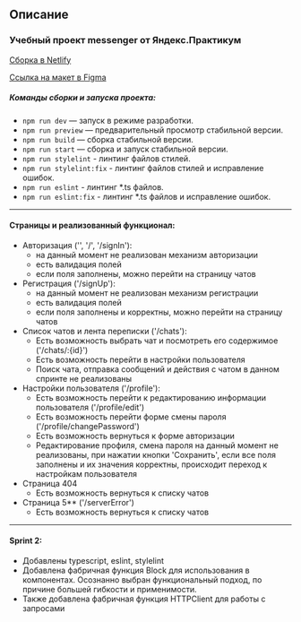 ## Описание

### Учебный проект messenger от Яндекс.Практикум

[Сборка в Netlify](https://reliable-salmiakki-311a25.netlify.app/)

[Ссылка на макет в Figma](https://www.figma.com/file/KNTCZXXiBQP3vwKKpwwD67/Chat_external_link-(Copy))

##### Команды сборки и запуска проекта:

- `npm run dev` — запуск в режиме разработки.
- `npm run preview` — предварительный просмотр стабильной версии.
- `npm run build` — сборка стабильной версии.
- `npm run start` — сборка и запуск стабильной версии.
- `npm run stylelint` - линтинг файлов стилей.
- `npm run stylelint:fix` - линтинг файлов стилей и исправление ошибок.
- `npm run eslint` - линтинг *.ts файлов.
- `npm run eslint:fix` - линтинг *.ts файлов и исправление ошибок.

___

#### Страницы и реализованный функционал:

- Авторизация ('', '/', '/signIn'):
  - на данный момент не реализован механизм авторизации
  - есть валидация полей
  - если поля заполнены, можно перейти на страницу чатов
- Регистрация ('/signUp'):
  - на данный момент не реализован механизм регистрации
  - есть валидация полей
  - если поля заполнены и корректны, можно перейти на страницу чатов
- Список чатов и лента переписки  ('/chats'):
  - Есть возможность выбрать чат и посмотреть его содержимое   ('/chats/:{id}')
  - Есть возможность перейти в настройки пользователя
  - Поиск чата, отправка сообщений и действия с чатом в данном спринте не реализованы
- Настройки пользователя ('/profile'):
  - Есть возможность перейти к редактированию информации пользователя ('/profile/edit')
  - Есть возможность перейти форме смены пароля ('/profile/changePassword')
  - Есть возможность вернуться к форме авторизации
  - Редактирование профиля, смена пароля на данный момент не реализованы, при нажатии кнопки 'Сохранить', если все поля
    заполнены и их значения корректны, происходит переход к настройкам пользователя
- Страница 404
  - Есть возможность вернуться к списку чатов
- Страница 5** ('/serverError')
  - Есть возможность вернуться к списку чатов

---

#### Sprint 2:

- Добавлены typescript, eslint, stylelint
- Добавлена фабричная функция Block для использования в компонентах. Осознанно выбран функциональный подход, по причине
  большей гибкости и применимости.
- Также добавлена фабричная функция HTTPClient для работы с запросами
